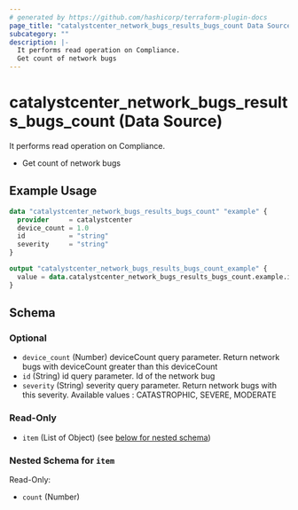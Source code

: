 ```yaml
---
# generated by https://github.com/hashicorp/terraform-plugin-docs
page_title: "catalystcenter_network_bugs_results_bugs_count Data Source - terraform-provider-catalystcenter"
subcategory: ""
description: |-
  It performs read operation on Compliance.
  Get count of network bugs
---
```


# catalystcenter_network_bugs_results_bugs_count (Data Source)

It performs read operation on Compliance.

- Get count of network bugs

## Example Usage

```terraform
data "catalystcenter_network_bugs_results_bugs_count" "example" {
  provider     = catalystcenter
  device_count = 1.0
  id           = "string"
  severity     = "string"
}

output "catalystcenter_network_bugs_results_bugs_count_example" {
  value = data.catalystcenter_network_bugs_results_bugs_count.example.item
}
```

<!-- schema generated by tfplugindocs -->
## Schema

### Optional

- `device_count` (Number) deviceCount query parameter. Return network bugs with deviceCount greater than this deviceCount
- `id` (String) id query parameter. Id of the network bug
- `severity` (String) severity query parameter. Return network bugs with this severity. Available values : CATASTROPHIC, SEVERE, MODERATE

### Read-Only

- `item` (List of Object) (see [below for nested schema](#nestedatt--item))

<a id="nestedatt--item"></a>
### Nested Schema for `item`

Read-Only:

- `count` (Number)
